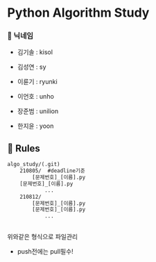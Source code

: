# Python Algorithm Study

### &#128204; 닉네임

- 김기솔 : kisol

- 김성연 : sy

- 이륜기 : ryunki

- 이언호 : unho

- 장준범 : unilion
- 한지윤 : yoon



## &#128204; Rules

```tex
algo_study/(.git)
	210805/  #deadline기준
        [문제번호]_[이름].py
	[문제번호]_[이름].py
			...
	210812/
    	[문제번호]_[이름].py
        [문제번호]_[이름].py
			...
	
```

위와같은 형식으로 파일관리

- push전에는 pull필수!



